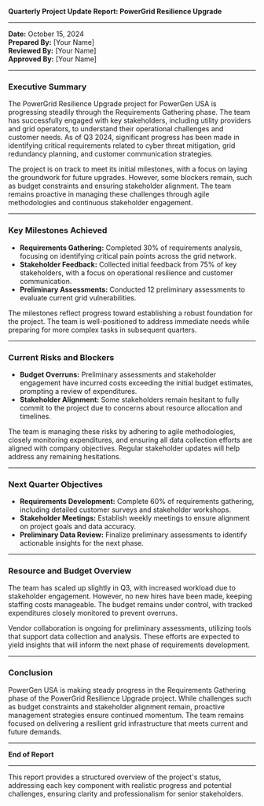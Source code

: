 

**Quarterly Project Update Report: PowerGrid Resilience Upgrade**

---

**Date:** October 15, 2024  
**Prepared By:** [Your Name]  
**Reviewed By:** [Your Name]  
**Approved By:** [Your Name]

---

### Executive Summary

The PowerGrid Resilience Upgrade project for PowerGen USA is progressing steadily through the Requirements Gathering phase. The team has successfully engaged with key stakeholders, including utility providers and grid operators, to understand their operational challenges and customer needs. As of Q3 2024, significant progress has been made in identifying critical requirements related to cyber threat mitigation, grid redundancy planning, and customer communication strategies.

The project is on track to meet its initial milestones, with a focus on laying the groundwork for future upgrades. However, some blockers remain, such as budget constraints and ensuring stakeholder alignment. The team remains proactive in managing these challenges through agile methodologies and continuous stakeholder engagement.

---

### Key Milestones Achieved

- **Requirements Gathering:** Completed 30% of requirements analysis, focusing on identifying critical pain points across the grid network.
- **Stakeholder Feedback:** Collected initial feedback from 75% of key stakeholders, with a focus on operational resilience and customer communication.
- **Preliminary Assessments:** Conducted 12 preliminary assessments to evaluate current grid vulnerabilities.

The milestones reflect progress toward establishing a robust foundation for the project. The team is well-positioned to address immediate needs while preparing for more complex tasks in subsequent quarters.

---

### Current Risks and Blockers

- **Budget Overruns:** Preliminary assessments and stakeholder engagement have incurred costs exceeding the initial budget estimates, prompting a review of expenditures.
- **Stakeholder Alignment:** Some stakeholders remain hesitant to fully commit to the project due to concerns about resource allocation and timelines.

The team is managing these risks by adhering to agile methodologies, closely monitoring expenditures, and ensuring all data collection efforts are aligned with company objectives. Regular stakeholder updates will help address any remaining hesitations.

---

### Next Quarter Objectives

- **Requirements Development:** Complete 60% of requirements gathering, including detailed customer surveys and stakeholder workshops.
- **Stakeholder Meetings:** Establish weekly meetings to ensure alignment on project goals and data accuracy.
- **Preliminary Data Review:** Finalize preliminary assessments to identify actionable insights for the next phase.

---

### Resource and Budget Overview

The team has scaled up slightly in Q3, with increased workload due to stakeholder engagement. However, no new hires have been made, keeping staffing costs manageable. The budget remains under control, with tracked expenditures closely monitored to prevent overruns.

Vendor collaboration is ongoing for preliminary assessments, utilizing tools that support data collection and analysis. These efforts are expected to yield insights that will inform the next phase of requirements development.

---

### Conclusion

PowerGen USA is making steady progress in the Requirements Gathering phase of the PowerGrid Resilience Upgrade project. While challenges such as budget constraints and stakeholder alignment remain, proactive management strategies ensure continued momentum. The team remains focused on delivering a resilient grid infrastructure that meets current and future demands.

--- 

**End of Report**

---

This report provides a structured overview of the project's status, addressing each key component with realistic progress and potential challenges, ensuring clarity and professionalism for senior stakeholders.